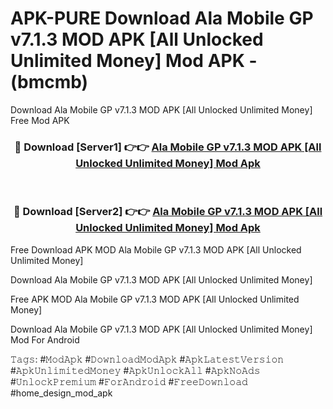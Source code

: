 # APK-PURE Download Ala Mobile GP v7.1.3 MOD APK [All Unlocked Unlimited Money] Mod APK - (bmcmb)
Download Ala Mobile GP v7.1.3 MOD APK [All Unlocked Unlimited Money] Free Mod APK

<div align="center">
<h3>🔴 Download [Server1] 👉👉 <a href="https://apk-comot.site?title=Ala_Mobile_GP_v7.1.3_MOD_APK_[All_Unlocked_Unlimited_Money]">Ala Mobile GP v7.1.3 MOD APK [All Unlocked Unlimited Money] Mod Apk</a></h3><br>

<h3>🔴 Download [Server2] 👉👉 <a href="https://apk-comot.site?title=Ala_Mobile_GP_v7.1.3_MOD_APK_[All_Unlocked_Unlimited_Money]">Ala Mobile GP v7.1.3 MOD APK [All Unlocked Unlimited Money] Mod Apk</a></h3>
</div>


Free Download APK MOD Ala Mobile GP v7.1.3 MOD APK [All Unlocked Unlimited Money]

Download Ala Mobile GP v7.1.3 MOD APK [All Unlocked Unlimited Money] 

Free APK MOD Ala Mobile GP v7.1.3 MOD APK [All Unlocked Unlimited Money] 

Download Ala Mobile GP v7.1.3 MOD APK [All Unlocked Unlimited Money] Mod For Android

𝚃𝚊𝚐𝚜: #𝙼𝚘𝚍𝙰𝚙𝚔 #𝙳𝚘𝚠𝚗𝚕𝚘𝚊𝚍𝙼𝚘𝚍𝙰𝚙𝚔 #𝙰𝚙𝚔𝙻𝚊𝚝𝚎𝚜𝚝𝚅𝚎𝚛𝚜𝚒𝚘𝚗 #𝙰𝚙𝚔𝚄𝚗𝚕𝚒𝚖𝚒𝚝𝚎𝚍𝙼𝚘𝚗𝚎𝚢 #𝙰𝚙𝚔𝚄𝚗𝚕𝚘𝚌𝚔𝙰𝚕𝚕 #𝙰𝚙𝚔𝙽𝚘𝙰𝚍𝚜 #𝚄𝚗𝚕𝚘𝚌𝚔𝙿𝚛𝚎𝚖𝚒𝚞𝚖 #𝙵𝚘𝚛𝙰𝚗𝚍𝚛𝚘𝚒𝚍 #𝙵𝚛𝚎𝚎𝙳𝚘𝚠𝚗𝚕𝚘𝚊𝚍 #home_design_mod_apk